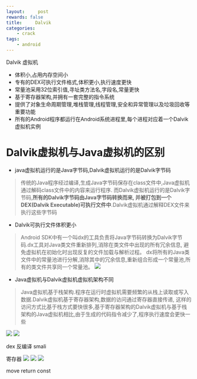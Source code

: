 ```yaml
---
layout:     post
rewards: false
title:     Dalvik
categories:
    - crack
tags:
    - android
---
```

Dalvik 虚拟机
- 体积小,占用内存空间小
- 专有的DEX可执行文件格式,体积更小,执行速度更快
- 常量池采用32位索引值,寻址类方法名,字段名,常量更快
- 基于寄存器架构,并拥有一套完整的指令系统
- 提供了对象生命周期管理,堆栈管理,线程管理,安全和异常管理以及垃圾回收等重要功能
- 所有的Android程序都运行在Android系统进程里,每个进程对应着一个Dalvik虚拟机实例

# Dalvik虚拟机与Java虚拟机的区别

- java虚拟机运行的是Java字节码,Dalvik虚拟机运行的是Dalvik字节码
>传统的Java程序经过编译,生成Java字节码保存在class文件中,Java虚拟机通过解码class文件中的内容来运行程序.
而Dalvik虚拟机运行的是Dalvik字节码,**所有的Dalvik字节码由Java字节码转换而来,
并被打包到一个DEX(Dalvik Executable)可执行文件中**.Dalvik虚拟机通过解释DEX文件来执行这些字节码
- Dalvik可执行文件体积更小
>Android SDK中有一个叫dx的工具负责将Java字节码转换为Dalvik字节码.dx工具对Java类文件重新排列,消除在类文件中出现的所有冗余信息,
避免虚拟机在初始化时出现反复的文件加载与解析过程。
dx将所有的Java类文件中的常量池进行分解,消除其中的冗余信息,重新组合形成一个常量池,所有的类文件共享同一个常量池。
![](https://tva3.sinaimg.cn/large/006tNbRwgy1fvze3arj2gj31ji17wtlz.jpg)

- Java虚拟机与Dalvik虚拟机虚拟机架构不同
>Java虚拟机基于栈架构.程序在运行时虚拟机需要频繁的从栈上读取或写入数据.Dalvik虚拟机基于寄存器架构,数据的访问通过寄存器直接传递,
这样的访问方式比基于栈方式要快很多,基于寄存器架构的Dalvik虚拟机与基于栈架构的Java虚拟机相比,由于生成的代码指令减少了,程序执行速度会更快一些

![](https://tva4.sinaimg.cn/large/006tNbRwgy1fvzgu4bp8aj31ji13a7ox.jpg)
![](https://tva3.sinaimg.cn/large/006tNbRwgy1fvzgx8axpej31js0z0dv7.jpg)

dex 反编译 smali

寄存器
![](https://tva3.sinaimg.cn/large/006tNbRwgy1fvzicixzt5j31kw15ukgz.jpg)
![](https://tva2.sinaimg.cn/large/006tNbRwgy1fvzipl82lmj3146190wuz.jpg)
![](https://tva2.sinaimg.cn/large/006tNbRwgy1fvziw9opjkj316g0dgage.jpg)

move return const